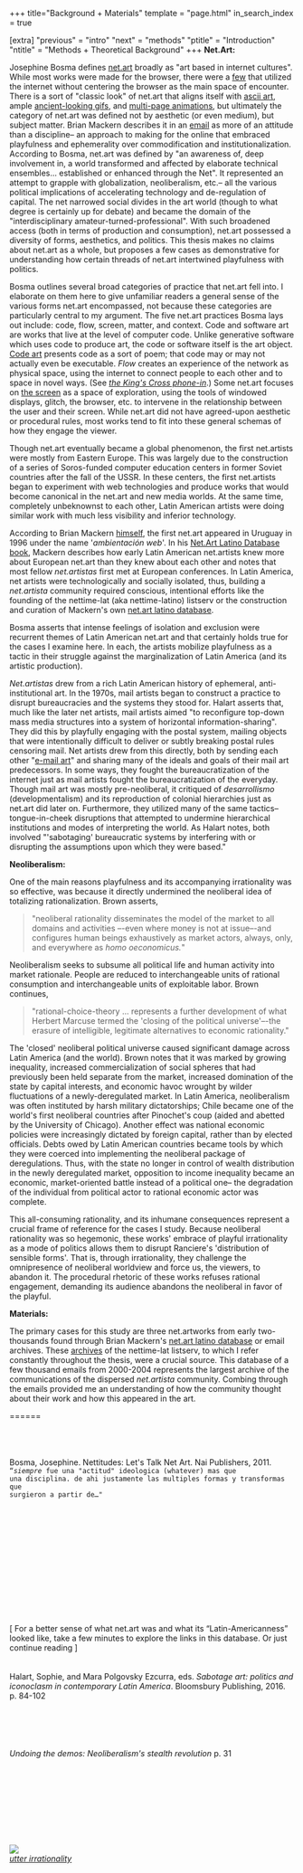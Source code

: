 +++
title="Background + Materials"
template = "page.html"
in_search_index = true

[extra]
"previous" = "intro"
"next" = "methods"
"ptitle" = "Introduction"
"ntitle" = "Methods + Theoretical Background"
+++
**Net.Art:**

Josephine Bosma defines [net.art](https://en.wikipedia.org/wiki/Net.art) broadly as "art based in internet cultures". While most works were made for the browser, there were a [few](http://artelectronicmedia.com/artwork/kings-cross-phone-in) that utilized the internet without centering the browser as the main space of encounter. There is a sort of "classic look" of net.art that aligns itself with [ascii art](http://netart.org.uy/vintage/#), ample [ancient-looking gifs](https://gifcities.org/), and [multi-page animations](http://unosunosyunosceros.com/count/MD/index.html), but ultimately the category of net.art was defined not by aesthetic (or even medium), but subject matter. Brian Mackern describes it in an [email](https://nettime.org/Lists-Archives/nettime-lat-0303/msg00021.html) as more of an attitude than a discipline– an approach to making for the online that embraced playfulness and ephemerality over commodification and institutionalization. According to Bosma, net.art was defined by "an awareness of, deep involvement in, a world transformed and affected by elaborate technical ensembles... established or enhanced through the Net". It represented an attempt to grapple with globalization, neoliberalism, etc.– all the various political implications of accelerating technology and de-regulation of capital. The net narrowed social divides in the art world (though to what degree is certainly up for debate) and became the domain of the "interdisciplinary amateur-turned-professional". With such broadened access (both in terms of production and consumption), net.art possessed a diversity of forms, aesthetics, and politics. This thesis makes no claims about net.art as a whole, but proposes a few cases as demonstrative for understanding how certain threads of net.art intertwined playfulness with politics.

Bosma outlines several broad categories of practice that net.art fell into. I elaborate on them here to give unfamiliar readers a general sense of the various forms net.art encompassed, not because these categories are particularly central to my argument. The five net.art practices Bosma lays out include: code, flow, screen, matter, and context. Code and software art are works that live at the level of computer code. Unlike generative software which uses code to produce art, the code or software itself is the art object. [Code art](https://nettime.org/Lists-Archives/nettime-lat-0303/msg00005.html) presents code as a sort of poem; that code may or may not actually even be executable. *Flow* creates an experience of the network as physical space, using the internet to connect people to each other and to space in novel ways. (See [*the King's Cross phone-in*](https://en.wikipedia.org/wiki/Heath_Bunting#King's_Cross_Phone-In).) Some net.art focuses on [the screen](http://archive.rhizome.org/anthology/epithelia.html) as a space of exploration, using the tools of windowed displays, glitch, the browser, etc. to intervene in the relationship between the user and their screen. While net.art did not have agreed-upon aesthetic or procedural rules, most works tend to fit into these general schemas of how they engage the viewer.

Though net.art eventually became a global phenomenon, the first net.artists were mostly from Eastern Europe. This was largely due to the construction of a series of Soros-funded computer education centers in former Soviet countries after the fall of the USSR. In these centers, the first net.artists began to experiment with web technologies and produce works that would become canonical in the net.art and new media worlds. At the same time, completely unbeknownst to each other, Latin American artists were doing similar work with much less visibility and inferior technology.

According to Brian Mackern [himself](https://nettime.org/Lists-Archives/nettime-lat-0303/msg00049.html), the first net.art appeared in Uruguay in 1996 under the name '*ambientación web*'. In his [Net.Art Latino Database book](http://podrida.netart.org.uy/sipad/NETART_LATINO_DATABASE.pdf), Mackern describes how early Latin American net.artists knew more about European net.art than they knew about each other and notes that most fellow *net.artistas* first met at European conferences. In Latin America, net artists were technologically and socially isolated, thus, building a *net.artista* community required conscious, intentional efforts like the founding of the nettime-lat (aka nettime-latino) listserv or the construction and curation of Mackern's own [net.art latino database](http://netart.org.uy/latino/index.html).

Bosma asserts that intense feelings of isolation and exclusion were recurrent themes of Latin American net.art and that certainly holds true for the cases I examine here. In each, the artists mobilize playfulness as a tactic in their struggle against the marginalization of Latin America (and its artistic production).

*Net.artistas* drew from a rich Latin American history of ephemeral, anti-institutional art. In the 1970s, mail artists began to construct a practice to disrupt bureaucracies and the systems they stood for. Halart asserts that, much like the later net artists, mail artists aimed "to reconfigure top-down mass media structures into a system of horizontal information-sharing". They did this by playfully engaging with the postal system, mailing objects that were intentionally difficult to deliver or subtly breaking postal rules censoring mail. Net artists drew from this directly, both by sending each other "[e-mail art](https://nettime.org/Lists-Archives/nettime-lat-0010/msg00033.html)" and sharing many of the ideals and goals of their mail art predecessors. In some ways, they fought the bureaucratization of the internet just as mail artists fought the bureaucratization of the everyday. Though mail art was mostly pre-neoliberal, it critiqued of *desarrollismo* (developmentalism) and its reproduction of colonial hierarchies just as net.art did later on. Furthermore, they utilized many of the same tactics– tongue-in-cheek disruptions that attempted to undermine hierarchical institutions and modes of interpreting the world. As Halart notes, both involved "'sabotaging' bureaucratic systems by interfering with or disrupting the assumptions upon which they were based."

**Neoliberalism:**

One of the main reasons playfulness and its accompanying irrationality was so effective, was because it directly undermined the neoliberal idea of totalizing rationalization. Brown asserts,

> "neoliberal rationality disseminates the model of the market to all domains and activities –-even where money is not at issue–-and configures human beings exhaustively as market actors, always, only, and everywhere as *homo oeconomicus.*"

Neoliberalism seeks to subsume all political life and human activity into market rationale. People are reduced to interchangeable units of rational consumption and interchangeable units of exploitable labor. Brown continues,

> "rational-choice-theory ... represents a further development of what Herbert Marcuse termed the 'closing of the political universe'–-the erasure of intelligible, legitimate alternatives to economic rationality."

The 'closed' neoliberal political universe caused significant damage across Latin America (and the world). Brown notes that it was marked by growing inequality, increased commercialization of social spheres that had previously been held separate from the market, increased domination of the state by capital interests, and economic havoc wrought by wilder fluctuations of a newly-deregulated market. In Latin America, neoliberalism was often instituted by harsh military dictatorships; Chile became one of the world's first neoliberal countries after Pinochet's coup (aided and abetted by the University of Chicago). Another effect was national economic policies were increasingly dictated by foreign capital, rather than by elected officials. Debts owed by Latin American countries became tools by which they were coerced into implementing the neoliberal package of deregulations. Thus, with the state no longer in control of wealth distribution in the newly deregulated market, opposition to income inequality became an economic, market-oriented battle instead of a political one– the degradation of the individual from political actor to rational economic actor was complete.

This all-consuming rationality, and its inhumane consequences represent a crucial frame of reference for the cases I study. Because neoliberal rationality was so hegemonic, these works' embrace of playful irrationality as a mode of politics allows them to disrupt Ranciere's 'distribution of sensible forms'. That is, through irrationality, they challenge the omnipresence of neoliberal worldview and force us, the viewers, to abandon it. The procedural rhetoric of these works refuses rational engagement, demanding its audience abandons the neoliberal in favor of the playful.

**Materials:**

The primary cases for this study are three net.artworks from early two-thousands found through Brian Mackern's [net.art latino database](http://netart.org.uy/latino/index.html) or email archives. These [archives](https://nettime.org/Lists-Archives/) of the nettime-lat listserv, to which I refer constantly throughout the thesis, were a crucial source. This database of a few thousand emails from 2000-2004 represents the largest archive of the communications of the dispersed *net.artista* community. Combing through the emails provided me an understanding of how the community thought about their work and how this appeared in the art.

======

\
\
\
Bosma, Josephine. Nettitudes: Let's Talk Net Art. Nai Publishers, 2011.\
<code>“*siempre* fue una "actitud" ideologica (whatever) mas que una disciplina. de ahi justamente las multiples formas y transformas que surgieron a partir de…"</code>\
\
\
\
\
\
\
\
\
\
\
\
\
\
\[ For a better sense of what net.art was and what its “Latin-Americanness” looked like, take a few minutes to explore the links in this database. Or just continue reading ]\
\
\
Halart, Sophie, and Mara Polgovsky Ezcurra, eds. *Sabotage art: politics and iconoclasm in contemporary Latin America*. Bloomsbury Publishing, 2016. p. 84-102\
\
\
\
\
\
*Undoing the demos: Neoliberalism's stealth revolution* p. 31\
\
\
\
\
\
\
\
\
\
![](../misc/cow.png)\
[*utter irrationality*](http://netart.org.uy/vintage/crazy_cow/index.html)